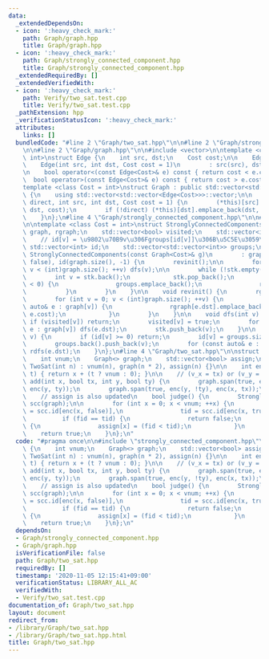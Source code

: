 ```yaml
---
data:
  _extendedDependsOn:
  - icon: ':heavy_check_mark:'
    path: Graph/graph.hpp
    title: Graph/graph.hpp
  - icon: ':heavy_check_mark:'
    path: Graph/strongly_connected_component.hpp
    title: Graph/strongly_connected_component.hpp
  _extendedRequiredBy: []
  _extendedVerifiedWith:
  - icon: ':heavy_check_mark:'
    path: Verify/two_sat.test.cpp
    title: Verify/two_sat.test.cpp
  _pathExtension: hpp
  _verificationStatusIcon: ':heavy_check_mark:'
  attributes:
    links: []
  bundledCode: "#line 2 \"Graph/two_sat.hpp\"\n\n#line 2 \"Graph/strongly_connected_component.hpp\"\
    \n\n#line 2 \"Graph/graph.hpp\"\n\n#include <vector>\n\ntemplate <class Cost =\
    \ int>\nstruct Edge {\n    int src, dst;\n    Cost cost;\n\n    Edge() = default;\n\
    \    Edge(int src, int dst, Cost cost = 1)\n        : src(src), dst(dst), cost(cost){};\n\
    \n    bool operator<(const Edge<Cost>& e) const { return cost < e.cost; }\n  \
    \  bool operator>(const Edge<Cost>& e) const { return cost > e.cost; }\n};\n\n\
    template <class Cost = int>\nstruct Graph : public std::vector<std::vector<Edge<Cost>>>\
    \ {\n    using std::vector<std::vector<Edge<Cost>>>::vector;\n\n    void span(bool\
    \ direct, int src, int dst, Cost cost = 1) {\n        (*this)[src].emplace_back(src,\
    \ dst, cost);\n        if (!direct) (*this)[dst].emplace_back(dst, src, cost);\n\
    \    }\n};\n#line 4 \"Graph/strongly_connected_component.hpp\"\n\n#line 6 \"Graph/strongly_connected_component.hpp\"\
    \n\ntemplate <class Cost = int>\nstruct StronglyConnectedComponents {\n    Graph<Cost>\
    \ graph, rgraph;\n    std::vector<bool> visited;\n    std::vector<int> stk;\n\n\
    \    // id[v] = \u9802\u70B9v\u306Fgroups[id[v]]\u306B\u5C5E\u3059\u308B\n   \
    \ std::vector<int> id;\n    std::vector<std::vector<int>> groups;\n\n    explicit\
    \ StronglyConnectedComponents(const Graph<Cost>& g)\n        : graph(g), visited(graph.size(),\
    \ false), id(graph.size(), -1) {\n        revinit();\n\n        for (int v = 0;\
    \ v < (int)graph.size(); ++v) dfs(v);\n\n        while (!stk.empty()) {\n    \
    \        int v = stk.back();\n            stk.pop_back();\n            if (id[v]\
    \ < 0) {\n                groups.emplace_back();\n                rdfs(v);\n \
    \           }\n        }\n    }\n\n    void revinit() {\n        rgraph = Graph<Cost>(graph.size());\n\
    \        for (int v = 0; v < (int)graph.size(); ++v) {\n            for (const\
    \ auto& e : graph[v]) {\n                rgraph[e.dst].emplace_back(e.dst, v,\
    \ e.cost);\n            }\n        }\n    }\n\n    void dfs(int v) {\n       \
    \ if (visited[v]) return;\n        visited[v] = true;\n        for (const auto&\
    \ e : graph[v]) dfs(e.dst);\n        stk.push_back(v);\n    }\n\n    void rdfs(int\
    \ v) {\n        if (id[v] >= 0) return;\n        id[v] = groups.size() - 1;\n\
    \        groups.back().push_back(v);\n        for (const auto& e : rgraph[v])\
    \ rdfs(e.dst);\n    }\n};\n#line 4 \"Graph/two_sat.hpp\"\n\nstruct TwoSat {\n\
    \    int vnum;\n    Graph<> graph;\n    std::vector<bool> assign;\n\n    explicit\
    \ TwoSat(int n) : vnum(n), graph(n * 2), assign(n) {}\n\n    int enc(int x, bool\
    \ t) { return x + (t ? vnum : 0); }\n\n    // (v_x = tx) or (v_y = ty)\n    void\
    \ add(int x, bool tx, int y, bool ty) {\n        graph.span(true, enc(x, !tx),\
    \ enc(y, ty));\n        graph.span(true, enc(y, !ty), enc(x, tx));\n    }\n\n\
    \    // assign is also updated\n    bool judge() {\n        StronglyConnectedComponents\
    \ scc(graph);\n\n        for (int x = 0; x < vnum; ++x) {\n            int fid\
    \ = scc.id[enc(x, false)],\n                tid = scc.id[enc(x, true)];\n\n  \
    \          if (fid == tid) {\n                return false;\n            } else\
    \ {\n                assign[x] = (fid < tid);\n            }\n        }\n    \
    \    return true;\n    }\n};\n"
  code: "#pragma once\n\n#include \"strongly_connected_component.hpp\"\n\nstruct TwoSat\
    \ {\n    int vnum;\n    Graph<> graph;\n    std::vector<bool> assign;\n\n    explicit\
    \ TwoSat(int n) : vnum(n), graph(n * 2), assign(n) {}\n\n    int enc(int x, bool\
    \ t) { return x + (t ? vnum : 0); }\n\n    // (v_x = tx) or (v_y = ty)\n    void\
    \ add(int x, bool tx, int y, bool ty) {\n        graph.span(true, enc(x, !tx),\
    \ enc(y, ty));\n        graph.span(true, enc(y, !ty), enc(x, tx));\n    }\n\n\
    \    // assign is also updated\n    bool judge() {\n        StronglyConnectedComponents\
    \ scc(graph);\n\n        for (int x = 0; x < vnum; ++x) {\n            int fid\
    \ = scc.id[enc(x, false)],\n                tid = scc.id[enc(x, true)];\n\n  \
    \          if (fid == tid) {\n                return false;\n            } else\
    \ {\n                assign[x] = (fid < tid);\n            }\n        }\n    \
    \    return true;\n    }\n};\n"
  dependsOn:
  - Graph/strongly_connected_component.hpp
  - Graph/graph.hpp
  isVerificationFile: false
  path: Graph/two_sat.hpp
  requiredBy: []
  timestamp: '2020-11-05 12:15:41+09:00'
  verificationStatus: LIBRARY_ALL_AC
  verifiedWith:
  - Verify/two_sat.test.cpp
documentation_of: Graph/two_sat.hpp
layout: document
redirect_from:
- /library/Graph/two_sat.hpp
- /library/Graph/two_sat.hpp.html
title: Graph/two_sat.hpp
---
```

